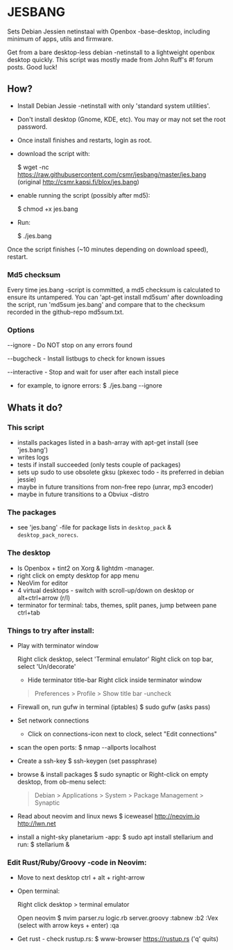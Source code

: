 # JESBANG

Sets Debian Jessien netinstaal with Openbox -base-desktop, including minimum of apps, utils and firmware.

Get from a bare desktop-less debian -netinstall to a lightweight openbox desktop quickly. This script was mostly made from John Ruff's #! forum posts. Good luck!

## How? 

- Install Debian Jessie -netinstall with only 'standard system utilities'. 
- Don't install desktop (Gnome, KDE, etc). You may or may not set the root password.
- Once install finishes and restarts, login as root.
- download the script with:

  $ wget -nc https://raw.githubusercontent.com/csmr/jesbang/master/jes.bang  
  (original http://csmr.kapsi.fi/blox/jes.bang)


- enable running the script (possibly after md5):

	$ chmod +x jes.bang
	

- Run:

	$ ./jes.bang


Once the script finishes (~10 minutes depending on download speed), restart.


### Md5 checksum

Every time jes.bang -script is committed, a md5 checksum is calculated to ensure its untampered. You can 'apt-get install md5sum' after downloading the script, run 'md5sum jes.bang' and compare that to the checksum recorded in the github-repo md5sum.txt.


### Options
	
 --ignore - Do NOT stop on any errors found

 --bugcheck - Install listbugs to check for known issues

 --interactive - Stop and wait for user after each install piece


- for example, to ignore errors:
	$ ./jes.bang --ignore


## Whats it do?

### This script
- installs packages listed in a bash-array with apt-get install (see 'jes.bang')
- writes logs
- tests if install succeeded (only tests couple of packages)
- sets up sudo to use obsolete gksu (pkexec todo - its preferred in debian jessie)
- maybe in future transitions from non-free repo (unrar, mp3 encoder) 
- maybe in future transitions to a Obviux -distro


### The packages
- see 'jes.bang' -file for package lists in `desktop_pack` & `desktop_pack_norecs`.


### The desktop
- Is Openbox + tint2 on Xorg & lightdm -manager.
- right click on empty desktop for app menu
- NeoVim for editor
- 4 virtual desktops - switch with scroll-up/down on desktop or alt+ctrl+arrow (r/l)
- terminator for terminal: tabs, themes, split panes, jump between pane ctrl+tab


### Things to try after install:

- Play with terminator window

  Right click desktop, select 'Terminal emulator'
  Right click on top bar, select 'Un/decorate'

	- Hide terminator title-bar
	Right click inside terminator window 
	> Preferences > Profile > Show title bar -uncheck

- Firewall on, run gufw in terminal (iptables)
	$ sudo gufw 
	(asks pass)

- Set network connections
	- Click on connections-icon next to clock, select "Edit connections"

- scan the open ports:
  $ nmap --allports localhost

- Create a ssh-key
	$ ssh-keygen
	(set passphrase)

- browse & install packages
	$ sudo synaptic
		or
	Right-click on empty desktop, from ob-menu select:
	> Debian > Applications > System > Package Management > Synaptic

- Read about neovim and linux news
	$ iceweasel http://neovim.io http://lwn.net
	
- install a night-sky planetarium -app:
	$ sudo apt install stellarium
	and run:
	$ stellarium &


### Edit Rust/Ruby/Groovy -code in Neovim:

- Move to next desktop
	ctrl + alt + right-arrow

- Open terminal: 

	Right click desktop > terminal emulator

	Open neovim
	$ nvim parser.ru logic.rb server.groovy
	:tabnew
	:b2
	:Vex (select with arrow keys + enter)
	:qa

- Get rust - check rustup.rs: 
	$ www-browser https://rustup.rs
	('q' quits)
